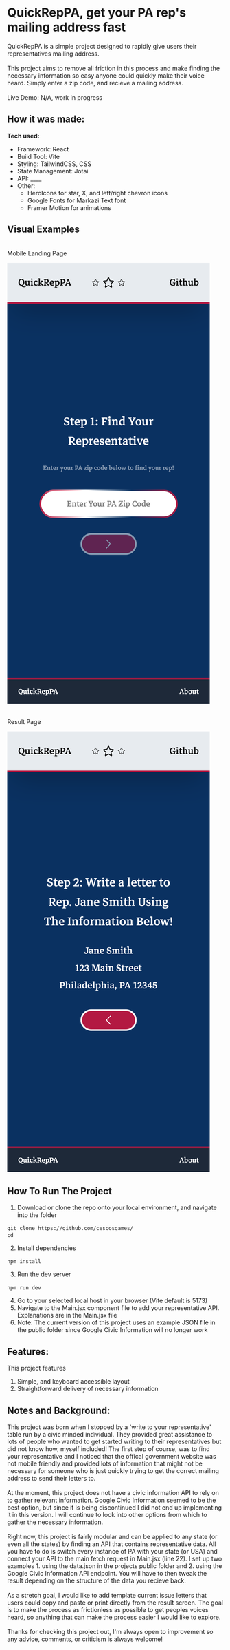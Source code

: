 # QuickRepPA, get your PA rep's mailing address fast

QuickRepPA is a simple project designed to rapidly give users their representatives mailing address. 
<br>
<br>
This project aims to remove all friction in this process and make finding the necessary information so easy anyone could quickly make their voice heard. Simply enter a zip code,
and recieve a mailing address.
<br>
<br>
Live Demo: N/A, work in progress

## How it was made:

**Tech used:** 
- Framework: React
- Build Tool: Vite
- Styling: TailwindCSS, CSS
- State Management: Jotai
- API: ____
- Other: 
  - HeroIcons for star, X, and left/right chevron icons
  - Google Fonts for Markazi Text font
  - Framer Motion for animations

## Visual Examples
<br> Mobile Landing Page <br>

![Mobile Landing](public/images/mobile-landing.png)

<br> Result Page <br>

![Mobile Result](public/images/mobile-result.png)

## How To Run The Project

1. Download or clone the repo onto your local environment, and navigate into the folder
```
git clone https://github.com/cescosgames/
cd 
```
2. Install dependencies
```
npm install
```
3. Run the dev server
```
npm run dev
```
4. Go to your selected local host in your browser (Vite default is 5173)
5. Navigate to the Main.jsx component file to add your representative API. Explanations are in the Main.jsx file
6. Note: The current version of this project uses an example JSON file in the public folder since Google Civic Information will no longer work

## Features:

This project features
1. Simple, and keyboard accessible layout
2. Straightforward delivery of necessary information

## Notes and Background:

This project was born when I stopped by a 'write to your representative'
table run by a civic minded individual. They provided great assistance to lots of people who wanted to get started writing to their representatives but did not know how, 
myself included! The first step of course, was to find your representative and I noticed that the offical government website was not mobile friendly and provided lots of
information that might not be necessary for someone who is just quickly trying to get the correct mailing address to send their letters to.
<br><br>
At the moment, this project does not have a civic information API to rely on to gather relevant information. Google Civic Information seemed to be the best option, but 
since it is being discontinued I did not end up implementing it in this version. I will continue to look into other options from which to gather the necessary information.
<br><br>
Right now, this project is fairly modular and can be applied to any state (or even all the states) by finding an API that contains representative data. All you have to do is
switch every instance of PA with your state (or USA) and connect your API to the main fetch request in Main.jsx (line 22). I set up two examples 1. using the data.json in the
projects public folder and 2. using the Google Civic Information API endpoint. You will have to then tweak the result depending on the structure of the data you recieve back.
<br><br>
As a stretch goal, I would like to add template current issue letters that users could copy and paste or print directly from the result screen. The goal is to make the 
process as frictionless as possible to get peoples voices heard, so anything that can make the process easier I would like to explore.
<br><br>
Thanks for checking this project out, I'm always open to improvement so any advice, comments, or criticism is always welcome!